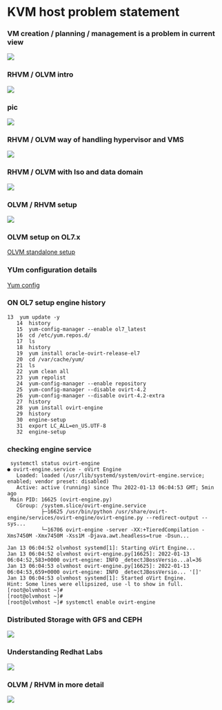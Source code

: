 # KVM host problem statement 

### VM creation / planning / management is a problem in current view 

<img src="vmprob.png">

### RHVM / OLVM intro 

<img src="olvm.png">

###  pic 

<img src="dc.png">

### RHVM / OLVM way of handling hypervisor and VMS 

<img src="final.png">

### RHVM / OLVM with Iso and data domain 

<img src="isod.png">

### OLVM / RHVM setup 

<img src="olvmsetup.png">

### OLVM setup on OL7.x

[OLVM standalone setup](https://docs.oracle.com/en/virtualization/oracle-linux-virtualization-manager/getstart/manager-install.html)

### YUm configuration details 

[Yum config](https://yum.oracle.com/getting-started.html)

### ON OL7 setup engine history 

```
13  yum update -y
   14  history 
   15  yum-config-manager --enable ol7_latest
   16  cd /etc/yum.repos.d/
   17  ls
   18  history 
   19  yum install oracle-ovirt-release-el7
   20  cd /var/cache/yum/
   21  ls
   22  yum clean all
   23  yum repolist
   24  yum-config-manager --enable repository
   25  yum-config-manager --disable ovirt-4.2
   26  yum-config-manager --disable ovirt-4.2-extra
   27  history 
   28  yum install ovirt-engine
   29  history 
   30  engine-setup 
   31  export LC_ALL=en_US.UTF-8
   32  engine-setup 

```

### checking engine service 

```
 systemctl status ovirt-engine
● ovirt-engine.service - oVirt Engine
   Loaded: loaded (/usr/lib/systemd/system/ovirt-engine.service; enabled; vendor preset: disabled)
   Active: active (running) since Thu 2022-01-13 06:04:53 GMT; 5min ago
 Main PID: 16625 (ovirt-engine.py)
   CGroup: /system.slice/ovirt-engine.service
           ├─16625 /usr/bin/python /usr/share/ovirt-engine/services/ovirt-engine/ovirt-engine.py --redirect-output --sys...
           └─16706 ovirt-engine -server -XX:+TieredCompilation -Xms7450M -Xmx7450M -Xss1M -Djava.awt.headless=true -Dsun...

Jan 13 06:04:52 olvmhost systemd[1]: Starting oVirt Engine...
Jan 13 06:04:52 olvmhost ovirt-engine.py[16625]: 2022-01-13 06:04:52,583+0000 ovirt-engine: INFO _detectJBossVersio...al=36
Jan 13 06:04:53 olvmhost ovirt-engine.py[16625]: 2022-01-13 06:04:53,659+0000 ovirt-engine: INFO _detectJBossVersio... '[]'
Jan 13 06:04:53 olvmhost systemd[1]: Started oVirt Engine.
Hint: Some lines were ellipsized, use -l to show in full.
[root@olvmhost ~]# 
[root@olvmhost ~]# 
[root@olvmhost ~]# systemctl enable ovirt-engine

```

### Distributed Storage with GFS and CEPH 

<img src="gfs.png">

### Understanding Redhat Labs 

<img src="rhlabs.png">

### OLVM / RHVM in more detail 

<img src="olvm.png">



